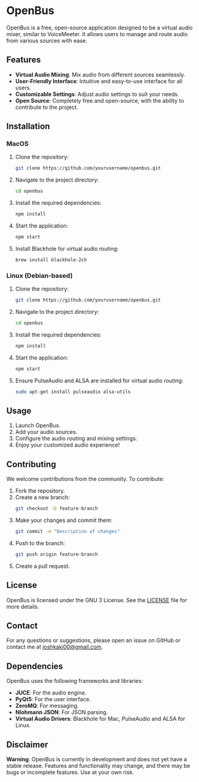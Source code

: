 # OpenBus

OpenBus is a free, open-source application designed to be a virtual audio mixer, similar to VoiceMeeter. It allows users to manage and route audio from various sources with ease.

## Features

- **Virtual Audio Mixing**: Mix audio from different sources seamlessly.
- **User-Friendly Interface**: Intuitive and easy-to-use interface for all users.
- **Customizable Settings**: Adjust audio settings to suit your needs.
- **Open Source**: Completely free and open-source, with the ability to contribute to the project.

## Installation

### MacOS

1. Clone the repository:
    ```bash
    git clone https://github.com/yourusername/openbus.git
    ```
2. Navigate to the project directory:
    ```bash
    cd openbus
    ```
3. Install the required dependencies:
    ```bash
    npm install
    ```
4. Start the application:
    ```bash
    npm start
    ```
5. Install Blackhole for virtual audio routing:
    ```bash
    brew install blackhole-2ch
    ```

### Linux (Debian-based)

1. Clone the repository:
    ```bash
    git clone https://github.com/yourusername/openbus.git
    ```
2. Navigate to the project directory:
    ```bash
    cd openbus
    ```
3. Install the required dependencies:
    ```bash
    npm install
    ```
4. Start the application:
    ```bash
    npm start
    ```
5. Ensure PulseAudio and ALSA are installed for virtual audio routing:
    ```bash
    sudo apt-get install pulseaudio alsa-utils
    ```

## Usage

1. Launch OpenBus.
2. Add your audio sources.
3. Configure the audio routing and mixing settings.
4. Enjoy your customized audio experience!

## Contributing

We welcome contributions from the community. To contribute:

1. Fork the repository.
2. Create a new branch:
    ```bash
    git checkout -b feature-branch
    ```
3. Make your changes and commit them:
    ```bash
    git commit -m "Description of changes"
    ```
4. Push to the branch:
    ```bash
    git push origin feature-branch
    ```
5. Create a pull request.

## License

OpenBus is licensed under the GNU 3 License. See the [LICENSE](LICENSE) file for more details.

## Contact

For any questions or suggestions, please open an issue on GitHub or contact me at joshkaki00@gmail.com.

## Dependencies

OpenBus uses the following frameworks and libraries:
- **JUCE**: For the audio engine.
- **PyQt5**: For the user interface.
- **ZeroMQ**: For messaging.
- **Nlohmann JSON**: For JSON parsing.
- **Virtual Audio Drivers**: Blackhole for Mac, PulseAudio and ALSA for Linux.

## Disclaimer

**Warning**: OpenBus is currently in development and does not yet have a stable release. Features and functionality may change, and there may be bugs or incomplete features. Use at your own risk.